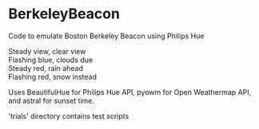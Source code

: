 # BerkeleyBeacon
Code to emulate Boston Berkeley Beacon using Philips Hue

Steady view, clear view   
Flashing blue, clouds due   
Steady red, rain ahead   
Flashing red, snow instead   

Uses BeautifulHue for Philips Hue API, pyowm for Open Weathermap API, and astral for sunset time.

'trials' directory contains test scripts
